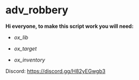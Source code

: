 # adv_robbery


**Hi everyone, to make this script work you will need:**

- *ox_lib*

- *ox_target*

- *ox_inventory*

Discord:
https://discord.gg/H82yEGwgb3
